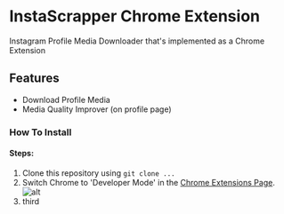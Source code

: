 # InstaScrapper Chrome Extension
Instagram Profile Media Downloader that's implemented as a Chrome Extension

## Features
- Download Profile Media
- Media Quality Improver (on profile page)



### How To Install
#### Steps:
1. Clone this repository using `git clone ...`
2. Switch Chrome to 'Developer Mode' in the [Chrome Extensions Page](chrome://extensions/).
![alt](https://imgur.com/lHzO2h0)
3. third

